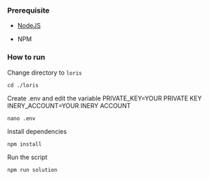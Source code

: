### Prerequisite

- [NodeJS](https://nodejs.org/en/)

- NPM



### How to run

Change directory to ```loris```

```shell
cd ./loris
```

Create .env and edit the variable
PRIVATE_KEY=YOUR PRIVATE KEY
INERY_ACCOUNT=YOUR INERY ACCOUNT

```shell
nano .env
```

Install dependencies

```shell
npm install
```

Run the script

```
npm run solution
```
